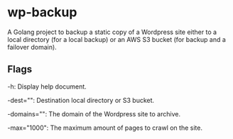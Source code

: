 wp-backup
=========

A Golang project to backup a static copy of a Wordpress site either to a local directory (for a local backup) or an AWS S3 bucket (for backup and a failover domain).

## Flags

-h: Display help document.

-dest="": Destination local directory or S3 bucket.

-domains="": The domain of the Wordpress site to archive.

-max="1000": The maximum amount of pages to crawl on the site.